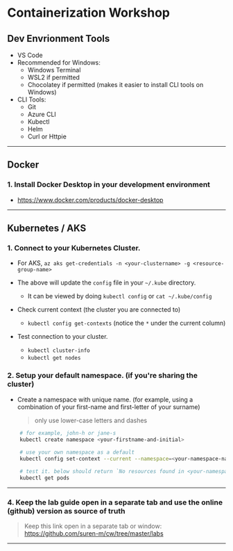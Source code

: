 # Containerization Workshop 

## Dev Envrionment Tools

* VS Code 
* Recommended for Windows:
    *  Windows Terminal
    *  WSL2 if permitted 
    *  Chocolatey if permitted (makes it easier to install CLI tools on Windows)
* CLI Tools:
   *  Git
   *  Azure CLI
   *  Kubectl
   *  Helm
   *  Curl or Httpie
---

## Docker

### 1. Install Docker Desktop in your development environment

* https://www.docker.com/products/docker-desktop
---

## Kubernetes / AKS

### 1. Connect to your Kubernetes Cluster.

* For AKS, `az aks get-credentials -n <your-clustername> -g <resource-group-name>`

* The above will update the `config` file in your `~/.kube` directory.

   * It can be viewed by doing `kubectl config` or `cat ~/.kube/config`
   
* Check current context (the cluster you are connected to)

   * `kubectl config get-contexts` (notice the `*` under the current column)

* Test connection to your cluster.

   * `kubectl cluster-info`
   * `kubectl get nodes`

### 2. Setup your default namespace. (if you're sharing the cluster)

* Create a namespace with unique name. (for example, using a combination of your first-name and first-letter of your surname)

    > only use lower-case letters and dashes

```bash
    # for example, john-h or jane-s
    kubectl create namespace <your-firstname-and-initial> 
    
    # use your own namespace as a default 
    kubectl config set-context --current --namespace=<your-namespace-name>

    # test it. below should return `No resources found in <your-namespace>`
    kubectl get pods
```

----

### 4. Keep the lab guide open in a separate tab and use the online (github) version as source of truth

> Keep this link open in a separate tab or window: https://github.com/suren-m/cw/tree/master/labs

----
